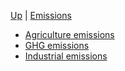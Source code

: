 <!-- Emissions wrappings  sidebar.md -->

[Up](/climateeconomics/sos_wrapping/) | [Emissions](/climateeconomics/sos_wrapping/sos_wrapping_emissions/)

- [Agriculture emissions](agriculture_emissions/documentation/agriculture_emissions_discipline)
- [GHG emissions](ghgemissions/documentation/ghgemissions_discipline)
- [Industrial emissions](indus_emissions/documentation/indusemissions_discipline)

